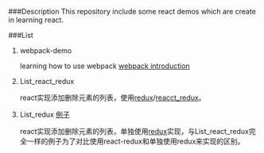###Description
This repository include some react demos which are create in learning react.

###List
1. webpack-demo

   learning how to use webpack [webpack introduction](http://survivejs.com/webpack/introduction/)

2. List_react_redux

   react实现添加删除元素的列表，使用[redux](http://redux.js.org/)/[reacct_redux](https://github.com/reactjs/react-redux)。

3. List_redux [例子](http://lidianhao123.github.io/react_tutorial/List_redux/dist/index.html)

   react实现添加删除元素的列表，单独使用[redux](http://redux.js.org/)实现，与List_react_redux完全一样的例子为了对比使用react-redux和单独使用redux来实现的区别。